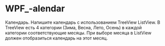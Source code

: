 # WPF_-alendar
Календарь. Напишите календарь с использованием TreeView ListView. В TreeView есть 4 категории (Зима, Весна, Лето, Осень) в каждой категории соответствующие месяцы. При выборе месяца в ListView должен отобразиться календарь на этот месяц.
